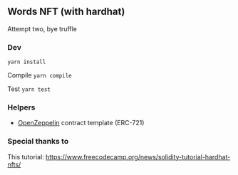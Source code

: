 ## Words NFT (with hardhat)

Attempt two, bye truffle

### Dev

`yarn install`

Compile
`yarn compile`

Test
`yarn test`

### Helpers

- [OpenZeppelin](https://openzeppelin.com/contracts/) contract template (ERC-721)

### Special thanks to

This tutorial: https://www.freecodecamp.org/news/solidity-tutorial-hardhat-nfts/
